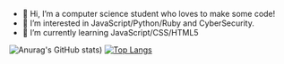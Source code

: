- 👋 Hi, I’m a computer science student who loves to make some code!
- 👀 I’m interested in JavaScript/Python/Ruby and CyberSecurity.
- 🌱 I’m currently learning JavaScript/CSS/HTML5

![Anurag's GitHub stats](https://github-readme-stats.vercel.app/api?username=guilhermejuliao&show_icons=true&theme=radical))
[![Top Langs](https://github-readme-stats.vercel.app/api/top-langs/?username=guilhermejuliao&theme=radical)](https://github.com/anuraghazra/github-readme-stats)

